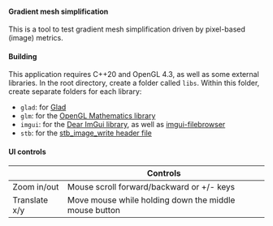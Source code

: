 #### Gradient mesh simplification
This is a tool to test gradient mesh simplification driven by pixel-based (image) metrics.

#### Building
This application requires C++20 and OpenGL 4.3, as well as some external libraries. In the root directory, create a folder called `libs`. Within this folder, create separate folders for each library: 
- `glad`: for [Glad](https://glad.dav1d.de/)
- `glm`: for the [OpenGL Mathematics library](https://github.com/g-truc/glm/tree/master/glm)
- `imgui`: for the [Dear ImGui library](https://github.com/ocornut/imgui), as well as [imgui-filebrowser](https://github.com/AirGuanZ/imgui-filebrowser)
- `stb`: for the [stb_image_write header file](https://github.com/nothings/stb/blob/master/stb_image_write.h)

#### UI controls

|  | Controls |
| ----------- | ----------- |
| Zoom in/out      | Mouse scroll forward/backward or +/- keys       |
| Translate x/y      | Move mouse while holding down the middle mouse button |